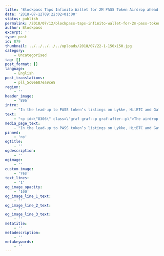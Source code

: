 ```yaml
---
title: 'Blockpass Taps Infinito Wallet for 2M PASS Token Airdrop ahead of Lykke, HitBTC, Gatecoin Listings'
date: '2018-07-12T09:22:02+01:00'
status: publish
permalink: /2018/07/12/blockpass-taps-infinito-wallet-for-2m-pass-token-airdrop-ahead-of-lykke-hitbtc-gatecoin-listings
author: Blockpass
excerpt: ''
type: post
id: 879
thumbnail: ../../../../../uploads/2018/07/22-1-150x150.jpg
category:
    - Uncategorised
tag: []
post_format: []
language:
    - English
post_translations:
    - pll_5c0e687ea9ce8
region:
    - ''
header_image:
    - '896'
intro:
    - "In the lead-up to PASS token’s listings on Lykke, HitBTC and Gatecoin exchanges, Blockpass \_is conducting an airdrop of 2 million PASS tokens, starting 12 July."
text:
    - "<p id=\"8306\" class=\"graf graf--p graf-after--p\">The airdrop is being implemented through Blockpass’ joint venture partner Infinito Wallet — a universal cryptocurrency wallet. Infinito will have an airdrop link on the wallet dashboard on 12 July. The wallet is available in both <a class=\"markup--anchor markup--p-anchor\" href=\"https://play.google.com/store/apps/details?id=io.infinito.wallet\" target=\"_blank\" rel=\"nofollow noopener\" data-href=\"https://play.google.com/store/apps/details?id=io.infinito.wallet\">Android</a> and <a class=\"markup--anchor markup--p-anchor\" href=\"https://itunes.apple.com/us/app/infinito-wallet/id1315572736?ls=1&amp;mt=8\" target=\"_blank\" rel=\"nofollow noopener\" data-href=\"https://itunes.apple.com/us/app/infinito-wallet/id1315572736?ls=1&amp;mt=8\">iOS</a> app stores.</p>\r\n<p id=\"e0d4\" class=\"graf graf--p graf-after--figure\">Infinito Wallet natively supports the PASS token as well as a long list of leading cryptocurrencies, including Bitcoin, Ethereum, Bitcoin Cash, EOS, Litecoin, GAS, Dash, ETC, and Dogecoin. It also supports tokens of ETH ERC20 and NEO NEP-5 standards, with more planned on Infinito’s roadmap.</p>\r\n<p id=\"e86b\" class=\"graf graf--p graf-after--p\">Blockpass is a KYC identity application for bringing the blockchain industry into compliance and mainstream. As a self-sovereign identity platform, Blockpass users can establish, verify, store and manage their identities, maintaining full control over all data involved. With an initial focus on human identity, Blockpass will provide a reliable and cost-effective Know-Your-Customer (“KYC”) and Anti-Money-Laundering (“AML”) service for regulated industries, blockchain merchants and service providers.</p>\r\n<p id=\"2866\" class=\"graf graf--p graf-after--p\">Available on iOS and Android, the Blockpass app is consumer-oriented and will enable users to create a new account (profile), submit documents for verification, submit their digital identity to service providers to pass KYC, log in to Blockpass-enabled services, sign crypto-asset transactions, and access third-party decentralized applications (“Dapps”).</p>\r\n<p id=\"c6e8\" class=\"graf graf--p graf-after--p\">Blockpass CEO Adam Vaziri noted that the PASS airdrop was unique opportunity for users to get rewarded for doing the KYC process. Vaziri said, ”Get paid to do your KYC. [This is a] once in a lifetime opportunity to be compensated as a user to get verified. Blockpass airdrop is to help you get verified and make your life easier every time you sign up with a service provider. One click and you are there!”</p>\r\n<p id=\"b6c8\" class=\"graf graf--p graf-after--p\">Verified users of Blockpass do not need to do KYC again to use any financial services and ICOs that may be on the Blockpass platform. Merchants and financial services that use Blockpass to verify their users KYC data at a significant discount. Blockpass does not keep any data of users of its platform</p>\r\n<p id=\"f784\" class=\"graf graf--p graf-after--p\">Blockpass began its token distribution event on 31 May 2018, and has just released the third version of its platform in <a class=\"markup--anchor markup--p-anchor\" href=\"https://play.google.com/store/apps/details?id=com.blockpass_mobile\" target=\"_blank\" rel=\"nofollow noopener\" data-href=\"https://play.google.com/store/apps/details?id=com.blockpass_mobile\">Google Android</a> and <a class=\"markup--anchor markup--p-anchor\" href=\"https://itunes.apple.com/us/app/blockpass/id1322917010\" target=\"_blank\" rel=\"nofollow noopener\" data-href=\"https://itunes.apple.com/us/app/blockpass/id1322917010\">Apple iOS</a>appstores.</p>"
media_page_text:
    - "In the lead-up to PASS token’s listings on Lykke, HitBTC and Gatecoin exchanges, Blockpass \_is conducting an airdrop of 2 million PASS tokens, starting 12 July."
pinned:
    - 'no'
ogtitle:
    - ''
ogdescription:
    - ''
ogimage:
    - ''
custom_image:
    - 'Yes'
text_lines:
    - '1'
og_image_opacity:
    - '100'
og_image_line_1_text:
    - ''
og_image_line_2_text:
    - ''
og_image_line_3_text:
    - ''
metatitle:
    - ''
metadescription:
    - ''
metakeywords:
    - ''
---
```

<!DOCTYPE html PUBLIC "-//W3C//DTD HTML 4.0 Transitional//EN" "http://www.w3.org/TR/REC-html40/loose.dtd">
<?xml encoding="UTF-8">

